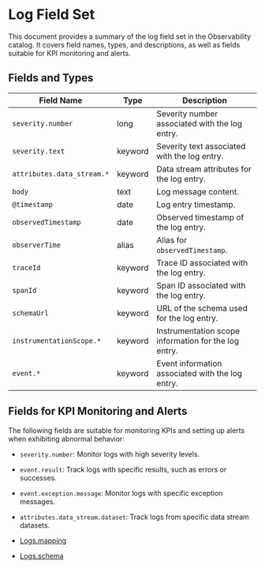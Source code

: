 # Log Field Set

This document provides a summary of the log field set in the Observability catalog. It covers field names, types, and descriptions, as well as fields suitable for KPI monitoring and alerts.

## Fields and Types

| Field Name                      | Type    | Description |
| ------------------------------- | ------- | ----------- |
| `severity.number`               | long    | Severity number associated with the log entry. |
| `severity.text`                 | keyword | Severity text associated with the log entry. |
| `attributes.data_stream.*`      | keyword | Data stream attributes for the log entry. |
| `body`                          | text    | Log message content. |
| `@timestamp`                    | date    | Log entry timestamp. |
| `observedTimestamp`             | date    | Observed timestamp of the log entry. |
| `observerTime`                  | alias   | Alias for `observedTimestamp`. |
| `traceId`                       | keyword | Trace ID associated with the log entry. |
| `spanId`                        | keyword | Span ID associated with the log entry. |
| `schemaUrl`                     | keyword | URL of the schema used for the log entry. |
| `instrumentationScope.*`        | keyword | Instrumentation scope information for the log entry. |
| `event.*`                       | keyword | Event information associated with the log entry. |

## Fields for KPI Monitoring and Alerts

The following fields are suitable for monitoring KPIs and setting up alerts when exhibiting abnormal behavior:

- `severity.number`: Monitor logs with high severity levels.
- `event.result`: Track logs with specific results, such as errors or successes.
- `event.exception.message`: Monitor logs with specific exception messages.
- `attributes.data_stream.dataset`: Track logs from specific data stream datasets.


- [Logs.mapping](../../../../src/main/resources/schema/observability/logs/logs.mapping)
- [Logs.schema](../../../../src/main/resources/schema/observability/logs/logs.schema)